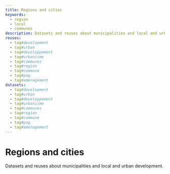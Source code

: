 ```yaml
---
title: Regions and cities
keywords:
  - region
  - local
  - communes
description: Datasets and reuses about municipalities and local and urban development.
reuses:
  - tag#development
  - tag#urban
  - tag#developpement
  - tag#urbanisme
  - tag#communes
  - tag#region
  - tag#commune
  - tag#pag
  - tag#amenagement
datasets:
  - tag#development
  - tag#urban
  - tag#developpement
  - tag#urbanisme
  - tag#communes
  - tag#region
  - tag#commune
  - tag#pag
  - tag#amenagement
---
```

# Regions and cities

Datasets and reuses about municipalities and local and urban development.
